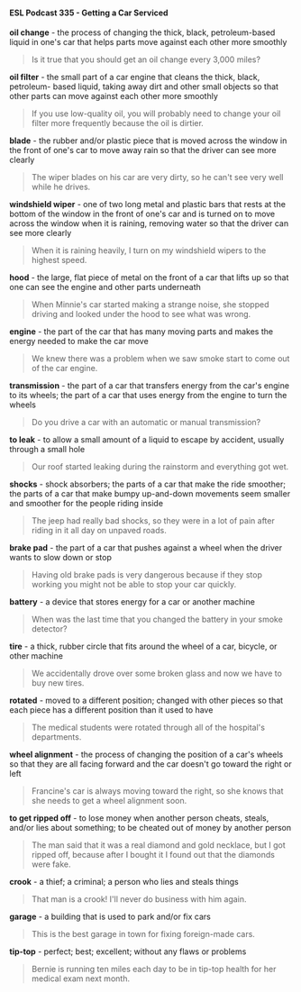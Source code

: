 #### ESL Podcast 335 - Getting a Car Serviced

**oil change** - the process of changing the thick, black, petroleum-based liquid in
one's car that helps parts move against each other more smoothly

> Is it true that you should get an oil change every 3,000 miles?

**oil filter** - the small part of a car engine that cleans the thick, black, petroleum-
based liquid, taking away dirt and other small objects so that other parts can
move against each other more smoothly

> If you use low-quality oil, you will probably need to change your oil filter more
frequently because the oil is dirtier.

**blade** - the rubber and/or plastic piece that is moved across the window in the
front of one's car to move away rain so that the driver can see more clearly

> The wiper blades on his car are very dirty, so he can't see very well while he
drives.

**windshield wiper** - one of two long metal and plastic bars that rests at the
bottom of the window in the front of one's car and is turned on to move across
the window when it is raining, removing water so that the driver can see more
clearly

> When it is raining heavily, I turn on my windshield wipers to the highest speed.

**hood** - the large, flat piece of metal on the front of a car that lifts up so that one
can see the engine and other parts underneath

> When Minnie's car started making a strange noise, she stopped driving and
looked under the hood to see what was wrong.

**engine** - the part of the car that has many moving parts and makes the energy
needed to make the car move

> We knew there was a problem when we saw smoke start to come out of the car
engine.

**transmission** - the part of a car that transfers energy from the car's engine to its
wheels; the part of a car that uses energy from the engine to turn the wheels

> Do you drive a car with an automatic or manual transmission?

**to leak** - to allow a small amount of a liquid to escape by accident, usually
through a small hole

> Our roof started leaking during the rainstorm and everything got wet.

**shocks** - shock absorbers; the parts of a car that make the ride smoother; the
parts of a car that make bumpy up-and-down movements seem smaller and
smoother for the people riding inside

> The jeep had really bad shocks, so they were in a lot of pain after riding in it all
day on unpaved roads.

**brake pad** - the part of a car that pushes against a wheel when the driver wants
to slow down or stop

> Having old brake pads is very dangerous because if they stop working you
might not be able to stop your car quickly.

**battery** - a device that stores energy for a car or another machine

> When was the last time that you changed the battery in your smoke detector?

**tire** - a thick, rubber circle that fits around the wheel of a car, bicycle, or other
machine

> We accidentally drove over some broken glass and now we have to buy new
tires.

**rotated** - moved to a different position; changed with other pieces so that each
piece has a different position than it used to have

> The medical students were rotated through all of the hospital's departments.

**wheel alignment** - the process of changing the position of a car's wheels so that
they are all facing forward and the car doesn't go toward the right or left

> Francine's car is always moving toward the right, so she knows that she needs
to get a wheel alignment soon.

**to get ripped off** - to lose money when another person cheats, steals, and/or
lies about something; to be cheated out of money by another person

> The man said that it was a real diamond and gold necklace, but I got ripped off,
because after I bought it I found out that the diamonds were fake.

**crook** - a thief; a criminal; a person who lies and steals things

> That man is a crook! I'll never do business with him again.

**garage** - a building that is used to park and/or fix cars

> This is the best garage in town for fixing foreign-made cars.

**tip-top** - perfect; best; excellent; without any flaws or problems

> Bernie is running ten miles each day to be in tip-top health for her medical
exam next month.

